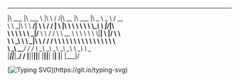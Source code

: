  ________  _______       ___    ___ ________  ________   _____ ______     _____
|\   ___ \|\  ___ \     |\  \  /  /|\   __  \|\   ___  \|\   _ \  _   \  / __  \
\ \  \_|\ \ \   __/|    \ \  \/  / | \  \|\  \ \  \\ \  \ \  \\\__\ \  \|\/_|\  \
 \ \  \ \\ \ \  \_|/__   \ \    / / \ \   __  \ \  \\ \  \ \  \\|__| \  \|/ \ \  \
  \ \  \_\\ \ \  \_|\ \   \/  /  /   \ \  \ \  \ \  \\ \  \ \  \    \ \  \   \ \  \
   \ \_______\ \_______\__/  / /      \ \__\ \__\ \__\\ \__\ \__\    \ \__\   \ \__\
    \|_______|\|_______|\___/ /        \|__|\|__|\|__| \|__|\|__|     \|__|    \|__|
                       \|___|/

[![Typing SVG](https://readme-typing-svg.demolab.com?font=Fira+Code&size=30&pause=1000&color=7900F7&width=435&lines=I+%E2%99%A5+coding!)](https://git.io/typing-svg)

